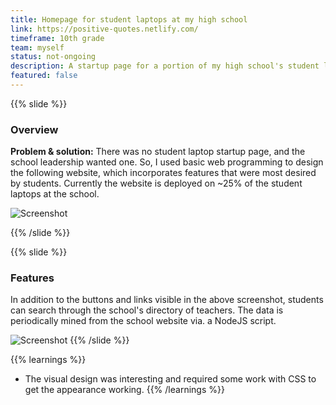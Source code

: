 ```yaml
---
title: Homepage for student laptops at my high school
link: https://positive-quotes.netlify.com/
timeframe: 10th grade
team: myself
status: not-ongoing
description: A startup page for a portion of my high school's student laptops.
featured: false
---
```


{{% slide %}}
### Overview

**Problem & solution:** There was no student laptop startup page, and the school leadership wanted one. So, I used basic web programming to design the following website, which incorporates features that were most desired by students. Currently the website is deployed on ~25% of the student laptops at the school.

![Screenshot](/s/school-laptop-starter-page/screenshot.png)

{{% /slide %}}



{{% slide %}}
### Features

In addition to the buttons and links visible in the above screenshot, students can search through the school's directory of teachers. The data is periodically mined from the school website via. a NodeJS script.

![Screenshot](/s/school-laptop-starter-page/search.png)
{{% /slide %}}

{{% learnings %}}
* The visual design was interesting and required some work with CSS to get the appearance working.
{{% /learnings %}}
